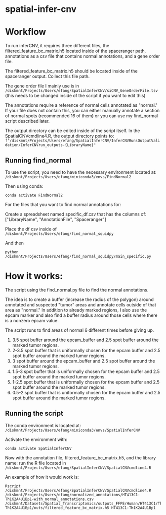 # spatial-infer-cnv

# Workflow

To run inferCNV, it requires three different files, the filtered_feature_bc_matrix.h5 located inside of the spaceranger path, annotations as a csv file that contains normal annotations, and a gene order file.

The filtered_feature_bc_matrix.h5 should be located inside of the spaceranger output. Collect this file path.

The gene order file I mainly use is in `/diskmnt/Projects/Users/efang/SpatialInferCNV/siCNV_GeneOrderFile.tsv` (this needs to be changed inside of the script if you want to edit this)

The annotations require a reference of normal cells annotated as "normal." If your file does not contain this, you can either manually annotate a section of normal spots (recommended 16 of them) or you can use my find_normal script described later.

The output directory can be edited inside of the script itself. In the SpatialCNVcmdline4.R, the output directory points to:
`f"/diskmnt/Projects/Users/efang/SpatialInferCNV/InferCNVRunsOutputValidation/InferCNVrun_outputs-{LibraryName}"`

## Running find_normal
To use the script, you need to have the necessary environment located at: `/diskmnt/Projects/Users/efang/miniconda3/envs/FindNormal2`

Then using conda:
```
conda activate FindNormal2
```
For the files that you want to find normal annotations for:

Create a spreadsheet named specific_df.csv that has the columns of: ["LibraryName", "AnnotationFile",  "Spaceranger"]

Place the df csv inside of `/diskmnt/Projects/Users/efang/find_normal_squidpy`

And then
```
python /diskmnt/Projects/Users/efang/find_normal_squidpy/main_specific.py
```

# How it works:
The script using the find_normal.py file to find the normal annotations. 

The idea is to create a buffer (increase the radius of the polygon) around annotated and suspected "tumor" areas and annotate cells outside of that area as "normal." In addition to already marked regions, I also use the epcam marker and also find a buffer radius around those cells where there is a nonzero epcam value. 

The script runs to find areas of normal 6 different times before giving up.

1. 3.5 spot buffer around the epcam_buffer and 2.5 spot buffer around the marked tumor regions.
2. 2-3.5 spot buffer that is uniformally chosen for the epcam buffer and 2.5 spot buffer around the marked tumor regions.
3. 3 spot buffer around the epcam_buffer and 2.5 spot buffer around the marked tumor regions.
4. 1.5-3 spot buffer that is uniformally chosen for the epcam buffer and 2.5 spot buffer around the marked tumor regions.
5. 1-2.5 spot buffer that is uniformally chosen for the epcam buffer and 2.5 spot buffer around the marked tumor regions.
6. 0.5-2 spot buffer that is uniformally chosen for the epcam buffer and 2.5 spot buffer around the marked tumor regions.

## Running the script
The conda environment is located at: `/diskmnt/Projects/Users/efang/miniconda3/envs/SpatialInferCNV`

Activate the environment with:
```
conda activate SpatialInferCNV
```

Now with the annotation file, filtered_feature_bc_matrix.h5, and the library name: run the R file located in `/diskmnt/Projects/Users/efang/SpatialInferCNV/SpatialCNVcmdline4.R`

An example of how it would work is:
```
Rscript /diskmnt/Projects/Users/efang/SpatialInferCNV/SpatialCNVcmdline4.R /diskmnt/Projects/Users/efang/normalized_annotations/HT413C1-Th1K2A4U1Bp1-with_normal_annotations.csv /diskmnt/Datasets/Spatial_Transcriptomics/outputs_FFPE/Human/HT413C1/Th1K2/HT413C1-Th1K2A4U1Bp1/outs/filtered_feature_bc_matrix.h5 HT413C1-Th1K2A4U1Bp1
```
